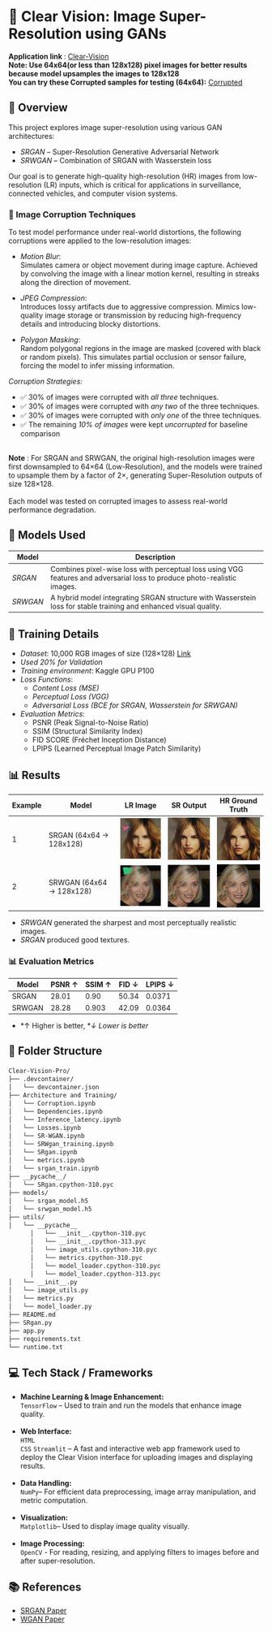 # 📌 Clear Vision: Image Super-Resolution using GANs

<b> Application link </b>: [Clear-Vision](https://clear-vision-pro.streamlit.app/) <br>
<b>Note: Use 64x64(or less than 128x128) pixel images for better results because model upsamples the images to 128x128</b><br>
<b> You can try these Corrupted samples for testing (64x64):</b> [Corrupted](https://drive.google.com/drive/folders/1bzkac88TPpf9ozlXfy3wUcl_Vyu6VxHj?usp=sharing) <br>

## 📄 Overview
This project explores image super-resolution using various GAN architectures:
- *SRGAN* – Super-Resolution Generative Adversarial Network
- *SRWGAN* – Combination of SRGAN with Wasserstein loss

Our goal is to generate high-quality high-resolution (HR) images from low-resolution (LR) inputs, which is critical for applications in surveillance, connected vehicles, and computer vision systems.

### 🧪 Image Corruption Techniques

To test model performance under real-world distortions, the following corruptions were applied to the low-resolution images:

- *Motion Blur*:  
  Simulates camera or object movement during image capture. Achieved by convolving the image with a linear motion kernel, resulting in streaks along the direction of movement.

- *JPEG Compression*:  
  Introduces lossy artifacts due to aggressive compression. Mimics low-quality image storage or transmission by reducing high-frequency details and introducing blocky distortions.

- *Polygon Masking*:  
  Random polygonal regions in the image are masked (covered with black or random pixels). This simulates partial occlusion or sensor failure, forcing the model to infer missing information.

*Corruption Strategies:*

- ✅ 30% of images were corrupted with *all three* techniques.
- ✅ 30% of images were corrupted with *any two* of the three techniques.
- ✅ 30% of images were corrupted with *only one* of the three techniques.
- ✅ The remaining *10% of images* were kept *uncorrupted* for baseline comparison
<br>
<b>Note</b> : For SRGAN and SRWGAN, the original high-resolution images were first downsampled to 64×64 (Low-Resolution), and the models were trained to upsample them by a factor of 2×, generating Super-Resolution outputs of size 128×128.  
 <br> <br>
Each model was tested on corrupted images to assess real-world performance degradation.


## 🚀 Models Used

| Model   | Description |
|---------|-------------|
| *SRGAN*  | Combines pixel-wise loss with perceptual loss using VGG features and adversarial loss to produce photo-realistic images. |
| *SRWGAN* | A hybrid model integrating SRGAN structure with Wasserstein loss for stable training and enhanced visual quality. |

## 🧠 Training Details

- *Dataset*: 10,000 RGB images of size (128×128) [Link](https://www.kaggle.com/datasets/badasstechie/celebahq-resized-256x256)
- *Used 20% for Validation*
- *Training environment*: Kaggle GPU P100
- *Loss Functions*:
  - *Content Loss (MSE)*
  - *Perceptual Loss (VGG)*
  - *Adversarial Loss (BCE for SRGAN, Wasserstein for SRWGAN)*
- *Evaluation Metrics*:
  - PSNR (Peak Signal-to-Noise Ratio)
  - SSIM (Structural Similarity Index)
  - FID SCORE (Fréchet Inception Distance)
  - LPIPS (Learned Perceptual Image Patch Similarity)

## 📊 Results

| Example | Model | LR Image | SR Output | HR Ground Truth |
|--------|--------|----------|-----------|-----------------|
| 1 | SRGAN (64x64 -> 128x128) | ![](sample_imgs/lr.png) | ![](sample_imgs/sr1.jpg) | ![](sample_imgs/hr.jpg) |
| 2 | SRWGAN (64x64 -> 128x128) | ![](sample_imgs/lr2.png) | ![](sample_imgs/sr2.jpg) | ![](sample_imgs/hr2.jpg) |


- *SRWGAN* generated the sharpest and most perceptually realistic images.
- *SRGAN* produced good textures.

### 📊 Evaluation Metrics

| Model   | PSNR ↑ | SSIM ↑ | FID ↓ | LPIPS ↓ |
|---------|--------|--------|-------|---------|
| SRGAN   | 28.01   | 0.90   | 50.34  | 0.0371   |
| SRWGAN  | 28.28   | 0.903   | 42.09  | 0.0364   |

- *↑ Higher is better, **↓ Lower is better*

## 📁 Folder Structure

```
Clear-Vision-Pro/
├── .devcontainer/
│   └── devcontainer.json
├── Architecture and Training/
│   └── Corruption.ipynb
│   └── Dependencies.ipynb
│   └── Inference_latency.ipynb
│   └── Losses.ipynb
│   └── SR-WGAN.ipynb
│   └── SRWgan_training.ipynb
│   └── SRgan.ipynb
│   └── metrics.ipynb
│   └── srgan_train.ipynb
├── __pycache__/
│   └── SRgan.cpython-310.pyc
├── models/
│   └── srgan_model.h5
│   └── srwgan_model.h5
├── utils/
│   └── __pycache__
      │   └── __init__.cpython-310.pyc
      │   └── __init__.cpython-313.pyc
      │   └── image_utils.cpython-310.pyc
      │   └── metrics.cpython-310.pyc
      │   └── model_loader.cpython-310.pyc
      │   └── model_loader.cpython-313.pyc
│   └── __init__.py
│   └── image_utils.py
│   └── metrics.py
│   └── model_loader.py
├── README.md
├── SRgan.py
├── app.py
├── requirements.txt
└── runtime.txt
```

<h2>💻 Tech Stack / Frameworks</h2>

<ul>
  <li><strong>Machine Learning & Image Enhancement:</strong><br>
      <code>TensorFlow</code> – Used to train and run the models that enhance image quality.
  </li>
  <br>
  <li><strong>Web Interface:</strong><br>
      <code>HTML</code> <br><code>CSS</code>
      <code>Streamlit</code> – A fast and interactive web app framework used to deploy the Clear Vision interface for uploading images and displaying results.
  </li>
  <br>
  <li><strong>Data Handling:</strong><br>
      <code>NumPy</code>– For efficient data preprocessing, image array manipulation, and metric computation.
  </li>
  <br>
  <li><strong>Visualization:</strong><br>
      <code>Matplotlib</code>– Used to display image quality visually.
  </li>
  <br>
  <li><strong>Image Processing:</strong><br>
       <code>OpenCV</code> - For reading, resizing, and applying filters to images before and after super-resolution.
  </li>
</ul>



## 📚 References

- [SRGAN Paper](https://arxiv.org/abs/1609.04802)
- [WGAN Paper](https://arxiv.org/abs/1701.07875)

